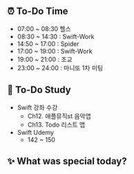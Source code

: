## ⏰  To-Do Time
- 07:00 ~ 08:30 헬스 
- 08:30 ~ 14:30 : Swift-Work
- 14:50 ~ 17:00 : Spider
- 17:00 ~ 19:00 : Swift-Work
- 19:00 ~ 21:00 : 조교
- 23:00 ~ 24:00 : 마니또 1차 미팅 

## 📖 To-Do Study
- Swift 강좌 수강
    - Ch12. 애플뮤직st 음악앱
    - Ch13. Todo 리스트 앱
- Swift Udemy
    - 142 ~ 150

## ✨ What was special today?


